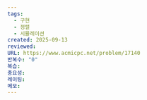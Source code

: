 ```yaml
---
tags:
  - 구현
  - 정렬
  - 시뮬레이션
created: 2025-09-13
reviewed:
URL: https://www.acmicpc.net/problem/17140
반복수: "0"
복습:
중요성:
레이팅:
메모:
---
```

